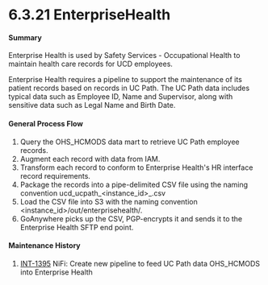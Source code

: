 # 6.3.21 EnterpriseHealth


#### Summary

Enterprise Health is used by Safety Services - Occupational Health to maintain health care records for UCD employees.

Enterprise Health requires a pipeline to support the maintenance of its patient records based on records in UC Path. The UC Path data includes typical data such as Employee ID, Name and Supervisor, along with sensitive data such as Legal Name and Birth Date.

#### General Process Flow

1. Query the OHS_HCMODS data mart to retrieve UC Path employee records.
2. Augment each record with data from IAM.
3. Transform each record to conform to Enterprise Health's HR interface record requirements.
4. Package the records into a pipe-delimited CSV file using the naming convention ucd_ucpath_<instance_id>_<yyyyMMddHHmmss>.csv
5. Load the CSV file into S3 with the naming convention <instance_id>/out/enterprisehealth/<filename>.
6. GoAnywhere picks up the CSV, PGP-encrypts it and sends it to the Enterprise Health SFTP end point.

#### Maintenance History

1. [INT-1395](https://afs-dev.ucdavis.edu/jira/browse/INT-1395) NiFi: Create new pipeline to feed UC Path data OHS_HCMODS into Enterprise Health
